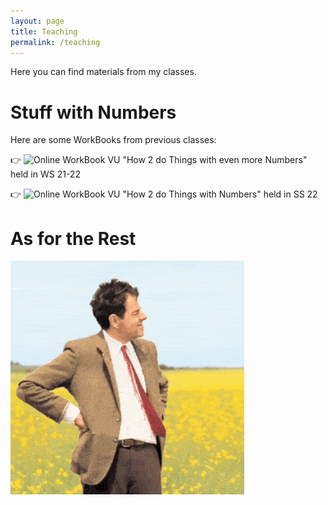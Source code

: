 ```yaml
---
layout: page
title: Teaching
permalink: /teaching
---
```


Here you can find materials from my classes.

# Stuff with Numbers

Here are some WorkBooks from previous classes:

👉 ![Online WorkBook VU "How 2 do Things with even more Numbers"](https://donkoralle.github.io/dtwn_2/) held in WS 21-22

👉 ![Online WorkBook VU "How 2 do Things with Numbers"](https://donkoralle.github.io/dtwn_1/) held in SS 22


# As for the Rest

![Still waiting](assets/img/waiting.gif)